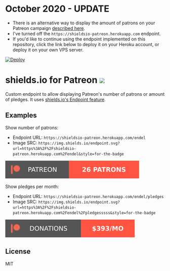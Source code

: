 # October 2020 - UPDATE

- There is an alternative way to display the amount of patrons on your Patreon campaign [described here](https://github.com/endel/shieldsio-patreon/issues/8#issuecomment-700144629).
- I've turned off the `https://shieldsio-patreon.herokuapp.com` endpoint.
- If you'd like to continue using the endpoint implemented on this repository, click the link below to deploy it on your Heroku account, or deploy it on your own VPS server.

<a href="https://heroku.com/deploy?template=https://github.com/endel/shieldsio-patreon">
  <img src="https://www.herokucdn.com/deploy/button.svg" alt="Deploy">
</a>

# shields.io for Patreon <a href="https://patreon.com/endel"><img src="https://img.shields.io/badge/dynamic/json?logo=patreon&style=for-the-badge&color=%23e85b46&label=Patreon&query=data.attributes.patron_count&suffix=%20supporters&url=https%3A%2F%2Fwww.patreon.com%2Fapi%2Fcampaigns%2F365642" /></a>

Custom endpoint to allow displaying Patreon's number of patrons or amount of pledges. It uses [shields.io's Endpoint feature](https://shields.io/#/endpoint).

## Examples

Show number of patrons:

- Endpoint URL: `https://shieldsio-patreon.herokuapp.com/endel`
- Image SRC: `https://img.shields.io/endpoint.svg?url=https%3A%2F%2Fshieldsio-patreon.herokuapp.com%2Fendel&style=for-the-badge`

<a href="https://patreon.com/endel"><img src="preview/patrons.svg?raw=1" /> </a>

Show pledges per month:

- Endpoint URL: `https://shieldsio-patreon.herokuapp.com/endel/pledges`
- Image SRC: `https://img.shields.io/endpoint.svg?url=https%3A%2F%2Fshieldsio-patreon.herokuapp.com%2Fendel%2Fpledgesssss&style=for-the-badge`


<a href="https://patreon.com/endel"><img src="preview/pledges.svg?raw=1" /> </a>

## License

MIT
